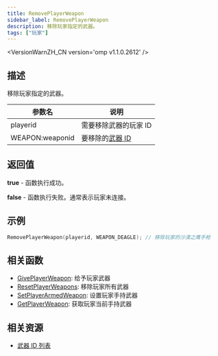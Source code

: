 ```yaml
---
title: RemovePlayerWeapon
sidebar_label: RemovePlayerWeapon
description: 移除玩家指定的武器。
tags: ["玩家"]
---
```


<VersionWarnZH_CN version='omp v1.1.0.2612' />

## 描述

移除玩家指定的武器。

| 参数名          | 说明                                      |
| --------------- | ----------------------------------------- |
| playerid        | 需要移除武器的玩家 ID                     |
| WEAPON:weaponid | 要移除的[武器 ID](../resources/weaponids) |

## 返回值

**true** - 函数执行成功。

**false** - 函数执行失败。通常表示玩家未连接。

## 示例

```c
RemovePlayerWeapon(playerid, WEAPON_DEAGLE); // 移除玩家的沙漠之鹰手枪
```

## 相关函数

- [GivePlayerWeapon](GivePlayerWeapon): 给予玩家武器
- [ResetPlayerWeapons](ResetPlayerWeapons): 移除玩家所有武器
- [SetPlayerArmedWeapon](SetPlayerArmedWeapon): 设置玩家手持武器
- [GetPlayerWeapon](GetPlayerWeapon): 获取玩家当前手持武器

## 相关资源

- [武器 ID 列表](../resources/weaponids)
